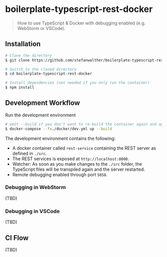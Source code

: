# boilerplate-typescript-rest-docker

> How to use TypeScript & Docker with debugging enabled (e.g. WebStorm or VSCode).


## Installation

```sh
# Clone the directory
$ git clone https://github.com/stefanwalther/boilerplate-typescript-rest-docker

# Switch to the cloned directory
$ cd boilerplate-typescript-rest-docker

# Install dependencies (not needed if you only run the container)
$ npm install
```

## Development Workflow

Run the development environment
```sh
# omit --build if you don't want to re-build the container again and again
$ docker-compose --f=./docker/dev.yml up --build
```

The development environment contains the following:  

- A docker container called `rest-service` containing the REST server as defined in `./src`.  
- The REST services is exposed at `http://localhost:8000`.  
- Watcher: As soon as you make changes to the `./src` folder, the TypeScript files will be transpiled again and the server restarted.  
- Remote debugging enabled through port `5858`.  

### Debugging in WebStorm

(TBD)

### Debugging in VSCode

(TBD)

## CI Flow

(TBD)


